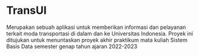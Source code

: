 # TransUI
Merupakan sebuah aplikasi untuk memberikan informasi dan pelayanan terkait moda transportasi di dalam dan ke Universitas Indonesia. Proyek ini ditujukan untuk menuntaskan proyek akhir praktikum mata kuliah Sistem Basis Data semester genap tahun ajaran 2022-2023
